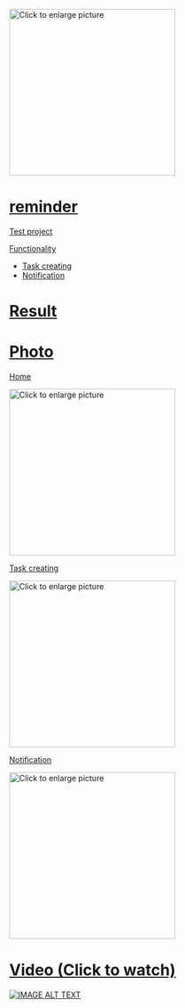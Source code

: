 
<a href="https://drive.google.com/uc?export=view&id=1cq0CbuZxT_2lE2GCTDvVF3WAaOaptEcI"><img src="https://drive.google.com/uc?export=view&id=1cq0CbuZxT_2lE2GCTDvVF3WAaOaptEcI" style="width: 300; max-width: 100%; height: auto" title="Click to enlarge picture" />

# reminder

Test project

Functionality

- Task creating
- Notification

# Result

# Photo 

Home

<a href="https://drive.google.com/uc?export=view&id=1R01QkCjeI-xOHeMnBImyZ9qQc7z9W_AH"><img src="https://drive.google.com/uc?export=view&id=1R01QkCjeI-xOHeMnBImyZ9qQc7z9W_AH" style="width: 300; max-width: 100%; height: auto" title="Click to enlarge picture" />

Task creating

<a href="https://drive.google.com/uc?export=view&id=1sKhTR6INKZEAEBZe0G7GGlUXtI_bkfoK"><img src="https://drive.google.com/uc?export=view&id=1sKhTR6INKZEAEBZe0G7GGlUXtI_bkfoK" style="width: 300; max-width: 100%; height: auto" title="Click to enlarge picture" />

Notification

<a href="https://drive.google.com/uc?export=view&id=1dGYfCXkL3A7I1LjTkN4COyqixJnSSnif"><img src="https://drive.google.com/uc?export=view&id=1dGYfCXkL3A7I1LjTkN4COyqixJnSSnif" style="width: 300; max-width: 100%; height: auto" title="Click to enlarge picture" />

# Video (Click to watch)

[![IMAGE ALT TEXT](https://drive.google.com/uc?export=view&id=1R01QkCjeI-xOHeMnBImyZ9qQc7z9W_AH)](https://drive.google.com/uc?export=view&id=1RBcsdgE7kvn_Q0yGD6dSIT6k0wajqgKY)

